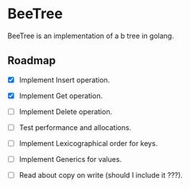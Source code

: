 # BeeTree

BeeTree is an implementation of a b tree in golang.

## Roadmap

- [x] Implement Insert operation.
- [x] Implement Get operation.
- [ ] Implement Delete operation.
- [ ] Test performance and allocations.
- [ ] Implement Lexicographical order for keys.
- [ ] Implement Generics for values.
- [ ] Read about copy on write (should I include it ???).

